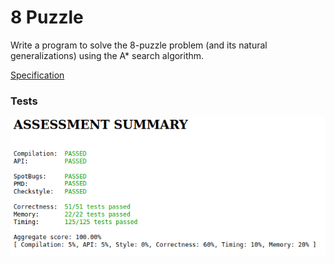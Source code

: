 # 8 Puzzle
Write a program to solve the 8-puzzle problem (and its natural generalizations) using the A* search algorithm.

[Specification](https://coursera.cs.princeton.edu/algs4/assignments/8puzzle/specification.php)

### Tests
![Tests](tests.jpg)
